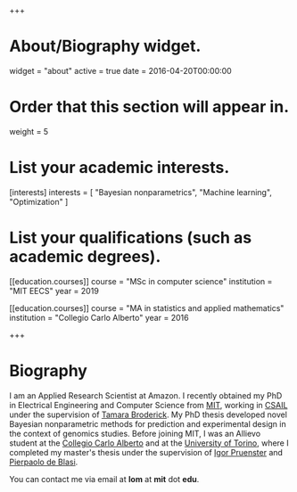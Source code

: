 +++
# About/Biography widget.
widget = "about"
active = true
date = 2016-04-20T00:00:00

# Order that this section will appear in.
weight = 5

# List your academic interests.
[interests]
  interests = [
    "Bayesian nonparametrics",
    "Machine learning",
    "Optimization"
  ]

# List your qualifications (such as academic degrees).

[[education.courses]]
  course = "MSc in computer science"
  institution = "MIT EECS"
  year = 2019 

[[education.courses]]
  course = "MA in statistics and applied mathematics"
  institution = "Collegio  Carlo Alberto"
  year = 2016

 
+++

# Biography

I am an Applied Research Scientist at Amazon. I recently obtained my PhD in Electrical Engineering and Computer Science from [MIT](http://www.mit.edu/), working in [CSAIL](https://www.csail.mit.edu/) under the supervision of [Tamara Broderick](http://www.tamarabroderick.com/). My PhD thesis developed novel Bayesian nonparametric methods for prediction and experimental design in the context of genomics studies. Before joining MIT, I was an Allievo student at the [Collegio Carlo Alberto](https://www.carloalberto.org/) and at the [University of Torino](https://www.unito.it/), where I completed my master's thesis under the supervision of [Igor Pruenster](http://mypage.unibocconi.eu/igorpruenster/) and [Pierpaolo de Blasi](https://sites.google.com/a/carloalberto.org/pdeblasi/home).


You can contact me via email at **lom** at **mit** dot **edu**.
